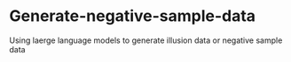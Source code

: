 # Generate-negative-sample-data
Using laerge language models to generate illusion data or negative sample data
